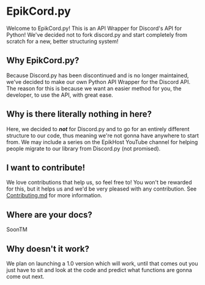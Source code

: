 # EpikCord.py
Welcome to EpikCord.py!
This is an API Wrapper for Discord's API for Python!
We've decided not to fork discord.py and start completely from scratch for a new, better structuring system!

## Why EpikCord.py?
Because Discord.py has been discontinued and is no longer maintained, we've decided to make our own Python API Wrapper for the Discord API.
The reason for this is because we want an easier method for you, the developer, to use the API, with great ease.

## Why is there literally nothing in here?
Here, we decided to ***not*** for Discord.py and to go for an entirely different structure to our code, thus meaning we're not gonna have anywhere to start from.
We may include a series on the EpikHost YouTube channel for helping people migrate to our library from Discord.py (not promised).

## I want to contribute!
We love contributions that help us, so feel free to! You won't be rewarded for this, but it helps us and we'd be very pleased with any contribution.
See [Contributing.md](./Contributing.md) for more information.

## Where are your docs?
SoonTM

## Why doesn't it work?
We plan on launching a 1.0 version which will work, until that comes out you just have to sit and look at the code and predict what functions are gonna come out next.